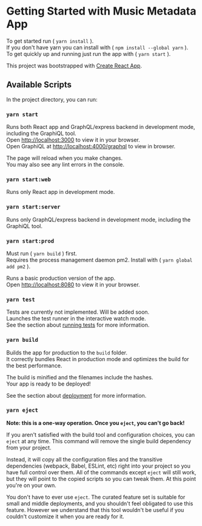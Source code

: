 # Getting Started with Music Metadata App

To get started run ( `yarn install` ).\
If you don't have yarn you can install with ( `npm install --global yarn` ).\
To get quickly up and running just run the app with ( `yarn start` ).

This project was bootstrapped with [Create React App](https://github.com/facebook/create-react-app).

## Available Scripts

In the project directory, you can run:

### `yarn start`

Runs both React app and GraphQL/express backend in development mode, including the GraphiQL tool.\
Open [http://localhost:3000](http://localhost:3000) to view it in your browser.\
Open GraphiQL at [http://localhost:4000/graphql](http://localhost:4000/graphql) to view in browser.

The page will reload when you make changes.\
You may also see any lint errors in the console.

### `yarn start:web`

Runs only React app in development mode.

### `yarn start:server`

Runs only GraphQL/express backend in development mode, including the GraphiQL tool.

### `yarn start:prod`

Must run ( `yarn build` ) first.\
Requires the process management daemon pm2. Install with ( `yarn global add pm2` ).

Runs a basic production version of the app.\
Open [http://localhost:8080](http://localhost:8080) to view it in your browser.

### `yarn test`

Tests are currently not implemented. Will be added soon.\
Launches the test runner in the interactive watch mode.\
See the section about [running tests](https://facebook.github.io/create-react-app/docs/running-tests) for more information.

### `yarn build`

Builds the app for production to the `build` folder.\
It correctly bundles React in production mode and optimizes the build for the best performance.

The build is minified and the filenames include the hashes.\
Your app is ready to be deployed!

See the section about [deployment](https://facebook.github.io/create-react-app/docs/deployment) for more information.

### `yarn eject`

**Note: this is a one-way operation. Once you `eject`, you can't go back!**

If you aren't satisfied with the build tool and configuration choices, you can `eject` at any time. This command will remove the single build dependency from your project.

Instead, it will copy all the configuration files and the transitive dependencies (webpack, Babel, ESLint, etc) right into your project so you have full control over them. All of the commands except `eject` will still work, but they will point to the copied scripts so you can tweak them. At this point you're on your own.

You don't have to ever use `eject`. The curated feature set is suitable for small and middle deployments, and you shouldn't feel obligated to use this feature. However we understand that this tool wouldn't be useful if you couldn't customize it when you are ready for it.
